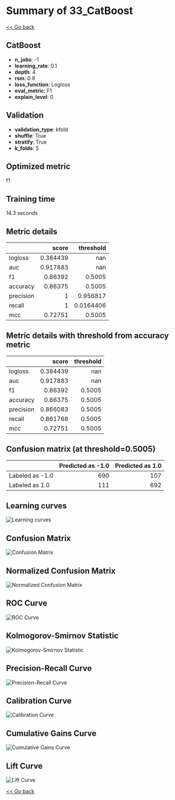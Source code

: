 # Summary of 33_CatBoost

[<< Go back](../README.md)


## CatBoost
- **n_jobs**: -1
- **learning_rate**: 0.1
- **depth**: 4
- **rsm**: 0.9
- **loss_function**: Logloss
- **eval_metric**: F1
- **explain_level**: 0

## Validation
 - **validation_type**: kfold
 - **shuffle**: True
 - **stratify**: True
 - **k_folds**: 5

## Optimized metric
f1

## Training time

14.3 seconds

## Metric details
|           |    score |   threshold |
|:----------|---------:|------------:|
| logloss   | 0.384439 | nan         |
| auc       | 0.917883 | nan         |
| f1        | 0.86392  |   0.5005    |
| accuracy  | 0.86375  |   0.5005    |
| precision | 1        |   0.956817  |
| recall    | 1        |   0.0164406 |
| mcc       | 0.72751  |   0.5005    |


## Metric details with threshold from accuracy metric
|           |    score |   threshold |
|:----------|---------:|------------:|
| logloss   | 0.384439 |    nan      |
| auc       | 0.917883 |    nan      |
| f1        | 0.86392  |      0.5005 |
| accuracy  | 0.86375  |      0.5005 |
| precision | 0.866083 |      0.5005 |
| recall    | 0.861768 |      0.5005 |
| mcc       | 0.72751  |      0.5005 |


## Confusion matrix (at threshold=0.5005)
|                 |   Predicted as -1.0 |   Predicted as 1.0 |
|:----------------|--------------------:|-------------------:|
| Labeled as -1.0 |                 690 |                107 |
| Labeled as 1.0  |                 111 |                692 |

## Learning curves
![Learning curves](learning_curves.png)
## Confusion Matrix

![Confusion Matrix](confusion_matrix.png)


## Normalized Confusion Matrix

![Normalized Confusion Matrix](confusion_matrix_normalized.png)


## ROC Curve

![ROC Curve](roc_curve.png)


## Kolmogorov-Smirnov Statistic

![Kolmogorov-Smirnov Statistic](ks_statistic.png)


## Precision-Recall Curve

![Precision-Recall Curve](precision_recall_curve.png)


## Calibration Curve

![Calibration Curve](calibration_curve_curve.png)


## Cumulative Gains Curve

![Cumulative Gains Curve](cumulative_gains_curve.png)


## Lift Curve

![Lift Curve](lift_curve.png)



[<< Go back](../README.md)
